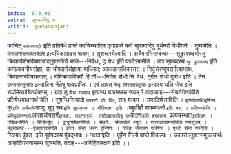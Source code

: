 ```yaml
---
index:  8.3.98
sutra:  सुषामादिषु च
vritti:  padamanjari
---
```


क्वचित् `सात्पदाद्योः` इति प्रतिषेधे प्राप्ते क्वचिच्चादित एवाप्राप्ते षत्वे सुषामादिषु मूर्धन्यो विधीयते । दुष्षामेति । `विसर्जनीयशर्व्यवायेऽपि` इत्यधिकारादत्र षत्वम् । सुशब्दस्येत्यादि । अत्रैवमभिसम्बन्धः---सुदुस्शब्दयोस्तु क्रियाविशेषविषयत्वादनुपसर्गत्वे सति---निषेधः, दुः षेध इति पाठोऽयमिति । तत्र सुशब्दस्य `सुः पूजायाम्` इति कर्मप्रवचनीयसंज्ञा, सा चोपसर्गसंज्ञाया बाधिका; आकडाराधिकारात् । निर्दुरोरप्युपसर्गत्वाभावः, क्रियान्तरविषयत्वात् । गमिक्रयाविषयौ हि तौ---निर्गतः सेधो निः षेधः, दुर्गतः सेधो दुष्षेध इति । तेन `उपसर्गात्सुनोति` इत्यादिना नैतेषु षत्वप्राप्तिः । एवं तावत् `षिधू हिंसासंराद्ध्योः` इत्यस्य घञि सेध इति रूपमित्याश्रित्योक्तम् । यदा तु `षिध गत्याम्` इत्यस्य घञन्तस्य रूपम् ? तदाप्याह---सेघतेर्गताविति प्रतिषेधबाधनार्थं चेति । सुषन्धिरित्यादौ `उपसर्गे घोः किः`, समः षत्वम् । उणादिष्वेताविति । `पृ़भिदिव्यधिधृषिभ्य` कुः` इति वर्तमाने `अपदुः सुपु स्थः` इति कुप्रत्ययः ।
गौरिषक्थ इति । `बहुव्रीहौ सक्थ्यक्ष्णोः` इति षच् । प्रतिष्णकेति । प्रतिपूर्वात्स्नातेः `आतश्चोपसर्गे` इत्यङ्, तदन्ताट्टाप्, ततोऽज्ञातादिषु कः `केऽणः` इति ह्रस्वत्वम्, `प्रत्ययस्थात्` इतीत्वम् । नौषेचनमिति । सिचेर्ल्युट् । दुन्दुभिषेवणमिति । सेवतेः, सीव्यतेर्वा ल्युट् ।
एतसंज्ञायामगादिति गणसूत्रम् । तद्व्याचष्टे---एकारपरस्येति । हरयः सेना अस्य हरिषेणः । परितः सेनास्य परिषेणः । पृथ्वी सेना यस्येति । `स्त्रियाः पुंवत्` इति पूर्वपदस्य पुंवद्भावः ।
नक्षत्राद्वेति । पूर्वेण नित्ये प्राप्ते विकल्पः । चकारोऽनुक्तसमुच्चयार्थः, आकृतिगणतामस्य सूचयति, तदाह---अविहितलक्षण इति ।।

